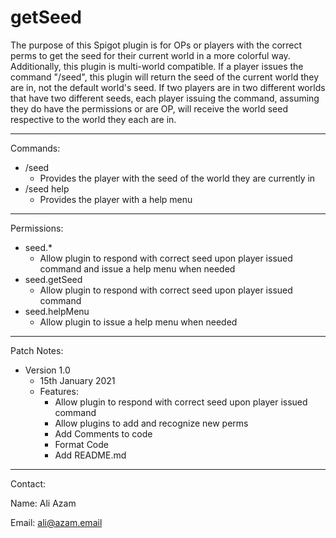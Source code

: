 **getSeed**
=============
The purpose of this Spigot plugin is for OPs or players with the correct perms to get the seed for their current world in a more colorful way. Additionally, this plugin is multi-world compatible. If a player issues the command "/seed", this plugin will return the seed of the current world they are in, not the default world's seed. If two players are in two different worlds that have two different seeds, each player issuing the command, assuming they do have the permissions or are OP, will receive the world seed respective to the world they each are in.
___
Commands:
- /seed
  - Provides the player with the seed of the world they are currently in
- /seed help
  - Provides the player with a help menu
___
Permissions:
- seed.*
  - Allow plugin to respond with correct seed upon player issued command and issue a help menu when needed
- seed.getSeed
  - Allow plugin to respond with correct seed upon player issued command
- seed.helpMenu
  - Allow plugin to issue a help menu when needed
___
Patch Notes:

- Version 1.0
  - 15th January 2021
  - Features:
    - Allow plugin to respond with correct seed upon player issued command
    - Allow plugins to add and recognize new perms
    - Add Comments to code
    - Format Code
    - Add README.md
___
Contact:

Name: Ali Azam

Email: ali@azam.email
